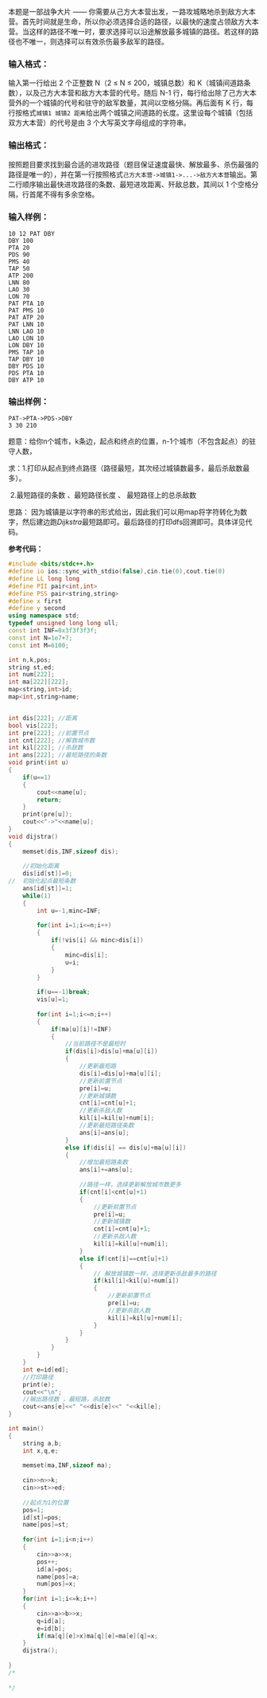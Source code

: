 本题是一部战争大片 —— 你需要从己方大本营出发，一路攻城略地杀到敌方大本营。首先时间就是生命，所以你必须选择合适的路径，以最快的速度占领敌方大本营。当这样的路径不唯一时，要求选择可以沿途解放最多城镇的路径。若这样的路径也不唯一，则选择可以有效杀伤最多敌军的路径。

### 输入格式：

输入第一行给出 2 个正整数 N（2 ≤ N ≤ 200，城镇总数）和 K（城镇间道路条数），以及己方大本营和敌方大本营的代号。随后 N-1 行，每行给出除了己方大本营外的一个城镇的代号和驻守的敌军数量，其间以空格分隔。再后面有 K 行，每行按格式`城镇1 城镇2 距离`给出两个城镇之间道路的长度。这里设每个城镇（包括双方大本营）的代号是由 3 个大写英文字母组成的字符串。

### 输出格式：

按照题目要求找到最合适的进攻路径（题目保证速度最快、解放最多、杀伤最强的路径是唯一的），并在第一行按照格式`己方大本营->城镇1->...->敌方大本营`输出。第二行顺序输出最快进攻路径的条数、最短进攻距离、歼敌总数，其间以 1 个空格分隔，行首尾不得有多余空格。

### 输入样例：

```in
10 12 PAT DBY
DBY 100
PTA 20
PDS 90
PMS 40
TAP 50
ATP 200
LNN 80
LAO 30
LON 70
PAT PTA 10
PAT PMS 10
PAT ATP 20
PAT LNN 10
LNN LAO 10
LAO LON 10
LON DBY 10
PMS TAP 10
TAP DBY 10
DBY PDS 10
PDS PTA 10
DBY ATP 10
```

### 输出样例：

```out
PAT->PTA->PDS->DBY
3 30 210
```



题意：给你n个城市，k条边，起点和终点的位置，n-1个城市（不包含起点）的驻守人数，

求：1.打印从起点到终点路径（路径最短，其次经过城镇数最多，最后杀敌数最多）。

​       2.最短路径的条数 、最短路径长度 、 最短路径上的总杀敌数

思路： 因为城镇是以字符串的形式给出，因此我们可以用map将字符转化为数字，然后建边跑*Dijkstra*最短路即可。最后路径的打印dfs回溯即可。具体详见代码。



**参考代码：**

```c++
#include <bits/stdc++.h>
#define io ios::sync_with_stdio(false),cin.tie(0),cout.tie(0)
#define LL long long
#define PII pair<int,int>
#define PSS pair<string,string>
#define x first
#define y second
using namespace std;
typedef unsigned long long ull;
const int INF=0x3f3f3f3f;
const int N=1e7+7;
const int M=6100;

int n,k,pos;
string st,ed;
int num[222];
int ma[222][222];
map<string,int>id;
map<int,string>name;


int dis[222]; //距离 
bool vis[222];
int pre[222]; //前置节点 
int cnt[222]; //解救城市数 
int kil[222]; //杀敌数 
int ans[222]; //最短路径的条数 
void print(int u)
{
	if(u==1)
	{
		cout<<name[u];
		return;	
	}	
	print(pre[u]);
	cout<<"->"<<name[u];
} 
void dijstra()
{
	memset(dis,INF,sizeof dis);
	
	//初始化距离 
	dis[id[st]]=0;
//	初始化起点最短条数 
	ans[id[st]]=1;
	while(1)
	{
		int u=-1,minc=INF;
		
		for(int i=1;i<=n;i++)
		{
			if(!vis[i] && minc>dis[i])
			{
				minc=dis[i];
				u=i;
			}
		}
		
		if(u==-1)break;
		vis[u]=1;
		
		for(int i=1;i<=n;i++)
		{
			if(ma[u][i]!=INF)
			{
				//当前路径不是最短时 
				if(dis[i]>dis[u]+ma[u][i])
				{
					//更新最短路 
					dis[i]=dis[u]+ma[u][i];	
					//更新前置节点 
					pre[i]=u;
					//更新城镇数 
					cnt[i]=cnt[u]+1;
					//更新杀敌人数
					kil[i]=kil[u]+num[i]; 
					//更新最短路径条数 
					ans[i]=ans[u];
				}
				else if(dis[i] == dis[u]+ma[u][i])			
				{
					//增加最短路条数 
					ans[i]+=ans[u];
					
					//路径一样，选择更新解放城市数更多
					if(cnt[i]<cnt[u]+1)
					{
						//更新前置节点 
						pre[i]=u;
						//更新城镇数 
						cnt[i]=cnt[u]+1;
						//更新杀敌人数
						kil[i]=kil[u]+num[i]; 
					}
					else if(cnt[i]==cnt[u]+1) 
					{
						// 解放城镇数一样，选择更新杀敌最多的路径 
						if(kil[i]<kil[u]+num[i])
						{
							//更新前置节点 
							pre[i]=u;
							//更新杀敌人数
							kil[i]=kil[u]+num[i];
						}
					}
				}
			}
		}
	}
	int e=id[ed];
	//打印路径 
	print(e);
	cout<<"\n";
	//输出路径数 ，最短路，杀敌数 
	cout<<ans[e]<<" "<<dis[e]<<" "<<kil[e];
}

int main()
{
	string a,b;
	int x,q,e;
	
	memset(ma,INF,sizeof ma);
	
	cin>>n>>k;
	cin>>st>>ed;
	
	//起点为1的位置 
	pos=1;
	id[st]=pos;
	name[pos]=st;
	
	for(int i=1;i<n;i++)
	{
		cin>>a>>x;
		pos++;
		id[a]=pos;
		name[pos]=a;
		num[pos]=x;
	}
	for(int i=1;i<=k;i++)
	{
		cin>>a>>b>>x;
		q=id[a];
		e=id[b];
		if(ma[q][e]>x)ma[q][e]=ma[e][q]=x;
	}
	dijstra();
	
}
/*
 
*/
```

